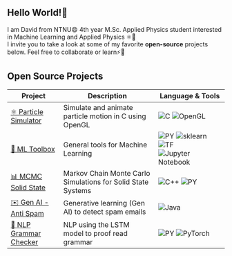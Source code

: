 ## Hello World!👋 
I am David from NTNU😄 4th year M.Sc. Applied Physics student interested in Machine Learning and Applied Physics ⚛️🤖 <br>
I invite you to take a look at some of my favorite **open-source** projects below. Feel free to collaborate or learn⚡🐍 <br>
## Open Source Projects
| Project | Description | Language & Tools |
|---------|-------------|-------|
| [⚛️ Particle Simulator](https://github.com/davidomanovic/particle-simulator) | Simulate and animate particle motion in C using OpenGL | ![C](https://img.shields.io/badge/c-%2300599C.svg?style=for-the-badge&logo=c&logoColor=white) ![OpenGL](https://img.shields.io/badge/OpenGL-%23FFFFFF.svg?style=for-the-badge&logo=opengl) |
| [🤖 ML Toolbox](https://github.com/davidomanovic/machine-learning-tools) | General tools for Machine Learning | ![PY](https://img.shields.io/badge/python-3670A0?style=for-the-badge&logo=python&logoColor=ffdd54) ![sklearn](https://img.shields.io/badge/scikit--learn-F7931E?style=flat-square&logo=scikit-learn&logoColor=white) ![TF](https://img.shields.io/badge/TF-black?style=flat-square&logo=tensorflow) ![Jupyter Notebook](https://img.shields.io/badge/jupyter-%23FA0F00.svg?style=for-the-badge&logo=jupyter&logoColor=white) |
| [📊 MCMC Solid State](https://github.com/davidomanovic/mcmc-solid-state) | Markov Chain Monte Carlo Simulations for Solid State Systems |![C++](https://img.shields.io/badge/-C++-blue?logo=cplusplus) ![PY](https://img.shields.io/badge/python-3670A0?style=for-the-badge&logo=python&logoColor=ffdd54) |
| [✉️ Gen AI - Anti Spam](https://github.com/davidomanovic/spam-detector) | Generative learning (Gen AI) to detect spam emails | ![Java](https://img.shields.io/badge/java-%23ED8B00.svg?style=for-the-badge&logo=openjdk&logoColor=white)|
| [📖 NLP Grammar Checker](https://github.com/davidomanovic/nlp-lstm-grammar) | NLP using the LSTM model to proof read grammar | ![PY](https://img.shields.io/badge/python-3670A0?style=for-the-badge&logo=python&logoColor=ffdd54)  ![PyTorch](https://img.shields.io/badge/PyTorch-black?style=flat-square&logo=pytorch)|






<!--
**davidomanovic/davidomanovic** is a ✨ _special_ ✨ repository because its `README.md` (this file) appears on your GitHub profile.

Here are some ideas to get you started:

- 🔭 I’m currently working on ...
- 🌱 I’m currently learning ...
- 👯 I’m looking to collaborate on ...
- 🤔 I’m looking for help with ...
- 💬 Ask me about ...
- 📫 How to reach me: ...
- 😄 Pronouns: ...
- ⚡ Fun fact: ...
-->
